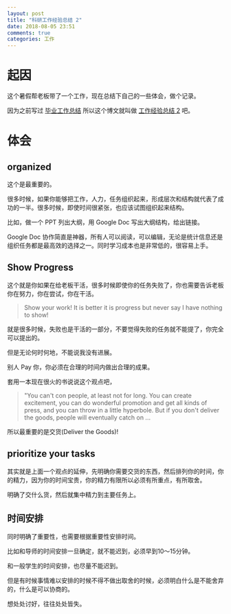 ```yaml
---
layout: post
title: "科研工作经验总结 2"
date: 2018-08-05 23:51
comments: true
categories: 工作
---
```


# 起因

这个暑假帮老板带了一个工作，现在总结下自己的一些体会，做个记录。

因为之前写过 [毕业工作总结](https://iphyer.github.io/blog/2016/06/09/20160609summary/) 所以这个博文就叫做 [工作经验总结 2](https://iphyer.github.io/blog/2018/08/05/work/) 吧。

<!--more-->

# 体会

## organized

这个是最重要的。

很多时候，如果你能够把工作，人力，任务组织起来，形成层次和结构就代表了成功的一半。很多时候，即使时间很紧张，也应该试图组织起来结构。

比如，做一个 PPT 列出大纲，用 Google Doc 写出大纲结构，给出链接。

Google Doc 协作简直是神器，所有人可以阅读，可以编辑，无论是统计信息还是组织任务都是最高效的选择之一。同时学习成本也是非常低的，很容易上手。

## Show Progress 

这个就是你如果在给老板干活，很多时候即使你的任务失败了，你也需要告诉老板你在努力，你在尝试，你在干活。

> Show your work! It is better it is progress but never say I have nothing to show!

就是很多时候，失败也是干活的一部分，不要觉得失败的任务就不能提了，你完全可以提出的。

但是无论何时何地，不能说我没有进展。

别人 Pay 你，你必须在合理的时间内做出合理的成果。

套用一本现在很火的书说说这个观点吧，

> "You can't con people, at least not for long. You can create excitement, you can do wonderful promotion and get all kinds of press, and you can throw in a little hyperbole. But if you don't deliver the goods, people will eventually catch on ... 

所以最重要的是交货(Deliver the Goods)!


## prioritize your tasks

其实就是上面一个观点的延伸，先明确你需要交货的东西，然后排列你的时间，你的精力，因为你的时间宝贵，你的精力有限所以必须有所重点，有所取舍。

明确了交什么货，然后就集中精力到主要任务上。


## 时间安排

同时明确了重要性，也需要根据重要性安排时间。

比如和导师的时间安排一旦确定，就不能迟到，必须早到10～15分钟。

和一般学生的时间安排，也尽量不能迟到。

但是有时候事情难以安排的时候不得不做出取舍的时候，必须明白什么是不能舍弃的，什么是可以协商的。

想处处讨好，往往处处皆失。

